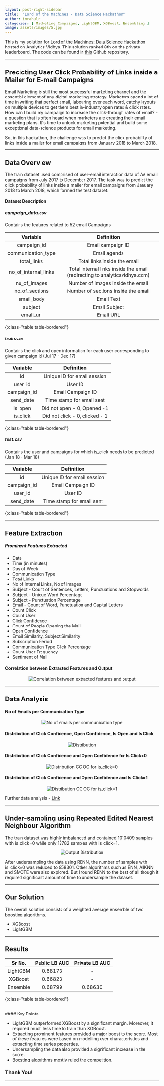 ```yaml
---
layout: post-right-sidebar
title:  "Lord of the Machines - Data Science Hackathon"
author: imrahulr
categories: [ Macketing Campaigns, LightGBM, XGBoost, Ensembling ]
image: assets/images/5.jpg
---
```


This is my solution for <a href="https://datahack.analyticsvidhya.com/contest/lord-of-the-machines/">Lord of the Machines: Data Science Hackathon</a> hosted on Analytics Vidhya. This solution ranked 8th on the private leaderboard. The code can be found in <a href="https://github.com/imrahulr/Lord-of-the-Machines">this</a> Github repository.

---

## Precicting User Click Probability of Links inside a Mailer for E-mail Campaigns

Email Marketing is still the most successful marketing channel and the essential element of any digital marketing strategy. Marketers spend a lot of time in writing that perfect email, labouring over each word, catchy layouts on multiple devices to get them best in-industry open rates & click rates. How can I build my campaign to increase the click-through rates of email? - a question that is often heard when marketers are creating their email marketing plans. It's time to unlock marketing potential and build some exceptional data-science products for email marketing.

So, in this hackathon, the challenge was to predict the click probability of links inside a mailer for email campaigns from January 2018 to March 2018.

--- 

## Data Overview

The train dataset used comprised of user-email interaction data of AV email campaigns from July 2017 to December 2017. The task was to predict the click probability of links inside a mailer for email campaigns from January 2018 to March 2018, which formed the test dataset.

#### Dataset Description

##### campaign_data.csv

Contains the features related to 52 email Campaigns

| Variable | Definition |
|:--:|:-------:|
| campaign_id | Email campaign ID |
| communication_type | Email agenda |
| total_links | Total links inside the email |
| no_of_internal_links | Total internal links inside the email (redirecting to analyticsvidhya.com) |
| no_of_images | Number of images inside the email |
| no_of_sections | Number of sections inside the email |
| email_body | Email Text |
| subject | Email Subject |
| email_url | Email URL |
{:class="table table-bordered"}

##### train.csv

Contains the click and open information for each user corresponding to given campaign id (Jul 17 - Dec 17)

| Variable | Definition |
|:--:|:-------:|
| id | Unique ID for email session |
| user_id | User ID |
| campaign_id | Email Campaign ID |
| send_date | Time stamp for email sent |
| is_open | Did not open - 0, Opened -1 |
| is_click | Did not click - 0, clicked - 1 |
{:class="table table-bordered"}

##### test.csv

Contains the user and campaigns for which is_click needs to be predicted (Jan 18 - Mar 18)

| Variable | Definition |
|:--:|:-------:|
| id | Unique ID for email session |
| campaign_id | Email Campaign ID |
| user_id | User ID
| send_date | Time stamp for email sent |
{:class="table table-bordered"}

---

## Feature Extraction

##### Prominent Features Extracted
- Date 
- Time (in minutes)
- Day of Week
- Communication Type
- Total Links
- No of Internal Links, No of Images
- Subject - Count of Sentences, Letters, Punctuations and Stopwords
- Subject - Unique Word Percentage
- Subject - Punctuation Percentage
- Email - Count of Word, Punctuation and Capital Letters
- Count Click
- Count User
- Click Confidence
- Count of People Opening the Mail
- Open Confidence
- Email Similarity, Subject Similarity
- Subscription Period
- Communication Type Click Percentage
- Count User Frequency
- Sentiment of Mail

#### Correlation between Extracted Features and Output

<p align="center">
<img src="{{ site.baseurl }}/assets/images/av/corr.png" alt="Correlation between extracted features and output"/>
</p>

---

## Data Analysis

#### No of Emails per Communication Type 

<p align="center">
<img src="{{ site.baseurl }}/assets/images/av/comm_type.png" alt="No of emails per communication type"/>
</p>

#### Distribution of Click Confidence, Open Confidence, Is Open and Is Click

<p align="center">
<img src="{{ site.baseurl }}/assets/images/av/co_dist.png" alt="Distribution"/>
</p>

#### Distribution of Click Confidence and Open Confidence for Is Click=0

<p align="center">
<img src="{{ site.baseurl }}/assets/images/av/ccoc_is0.png" alt="Distribution CC OC for is_click=0"/>
</p>

#### Distribution of Click Confidence and Open Confidence and Is Click=1

<p align="center">
<img src="{{ site.baseurl }}/assets/images/av/ccoc_is1.png" alt="Distribution CC OC for is_click=1"/>
</p>

Further data analysis - <a href="https://github.com/imrahulr/Lord-of-the-Machines/blob/master/eda.ipynb">Link</a><br>


---

## Under-sampling using Repeated Edited Nearest Neighbour Algorithm

The train dataset was highly imbalanced and contained 1010409 samples with is_click=0 while only 12782 samples with is_click=1.

<p align="center">
<img src="{{ site.baseurl }}/assets/images/av/output.png" alt="Output Distribution"/>
</p>

After undersampling the data using RENN, the number of samples with is_click=0 was reduced to 958301. Other algorithms such as ENN, AllKNN and SMOTE were also explored. But I found RENN to the best of all though it required significant amount of time to undersample the dataset.

---

## Our Solution

The overall solution consists of a weighted average ensemble of two boosting algorithms.
- XGBoost
- LightGBM


---

## Results

| Sr No. | Public LB AUC | Private LB AUC |
|:----:|:----:|:------:|
| LightGBM | 0.68173 | - |
| XGBoost | 0.66823 | - |
| Ensemble | 0.68799 | 0.68630 |
{:class="table table-bordered"}

<br>
#### Key Points 

- LightGBM outperformed XGBoost by a significant margin. Moreover, it required much less time to train than XGBoost. 
- Extracting prominent features provided a major boost to the score. Most of these features were based on modelling user characteristics and extracting time series properties.
- Undersampling the data also provided a significant increase in the score.
- Boosting algorithms mostly ruled the competition.

### Thank You!

---
